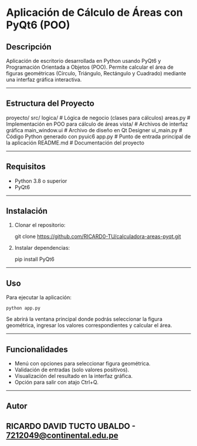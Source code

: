 # Aplicación de Cálculo de Áreas con PyQt6 (POO)

## Descripción
Aplicación de escritorio desarrollada en Python usando PyQt6 y Programación Orientada a Objetos (POO). Permite calcular el área de figuras geométricas (Círculo, Triángulo, Rectángulo y Cuadrado) mediante una interfaz gráfica interactiva.

---

## Estructura del Proyecto

proyecto/
    src/
        logica/              # Lógica de negocio (clases para cálculos)
            areas.py         # Implementación en POO para cálculo de áreas
        vista/               # Archivos de interfaz gráfica
            main_window.ui   # Archivo de diseño en Qt Designer
            ui_main.py       # Código Python generado con pyuic6
    app.py                   # Punto de entrada principal de la aplicación
    README.md                # Documentación del proyecto

---

## Requisitos

- Python 3.8 o superior
- PyQt6

---

## Instalación

1. Clonar el repositorio:

    git clone https://github.com/RICARD0-TU/calculadora-areas-pyqt.git

2. Instalar dependencias:

    pip install PyQt6

---

## Uso

Para ejecutar la aplicación:

    python app.py

Se abrirá la ventana principal donde podrás seleccionar la figura geométrica, ingresar los valores correspondientes y calcular el área.

---

## Funcionalidades

- Menú con opciones para seleccionar figura geométrica.
- Validación de entradas (solo valores positivos).
- Visualización del resultado en la interfaz gráfica.
- Opción para salir con atajo Ctrl+Q.

---

## Autor

RICARDO DAVID TUCTO UBALDO - 7212049@continental.edu.pe
---


